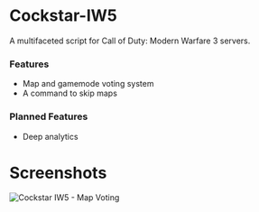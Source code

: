 # Cockstar-IW5
A multifaceted script for Call of Duty: Modern Warfare 3 servers.

### Features
* Map and gamemode voting system
* A command to skip maps

### Planned Features
* Deep analytics

# Screenshots
![Cockstar IW5 - Map Voting](https://media.discordapp.net/attachments/930966053545193513/998525894937301062/unknown.png?width=1193&height=671)
